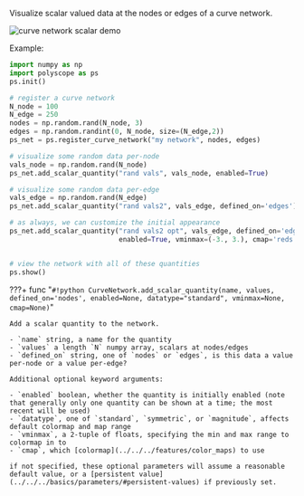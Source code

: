 Visualize scalar valued data at the nodes or edges of a curve network.

![curve network scalar demo](../../../media/curve_network_scalar.jpeg)

Example:
```python
import numpy as np
import polyscope as ps
ps.init()

# register a curve network 
N_node = 100
N_edge = 250
nodes = np.random.rand(N_node, 3)
edges = np.random.randint(0, N_node, size=(N_edge,2))
ps_net = ps.register_curve_network("my network", nodes, edges)

# visualize some random data per-node
vals_node = np.random.rand(N_node)
ps_net.add_scalar_quantity("rand vals", vals_node, enabled=True)

# visualize some random data per-edge
vals_edge = np.random.rand(N_edge)
ps_net.add_scalar_quantity("rand vals2", vals_edge, defined_on='edges')

# as always, we can customize the initial appearance
ps_net.add_scalar_quantity("rand vals2 opt", vals_edge, defined_on='edges', 
                           enabled=True, vminmax=(-3., 3.), cmap='reds')


# view the network with all of these quantities
ps.show() 
```

???+ func "`#!python CurveNetwork.add_scalar_quantity(name, values, defined_on='nodes', enabled=None, datatype="standard", vminmax=None, cmap=None)`"

    Add a scalar quantity to the network.

    - `name` string, a name for the quantity
    - `values` a length `N` numpy array, scalars at nodes/edges
    - `defined_on` string, one of `nodes` or `edges`, is this data a value per-node or a value per-edge?
    
    Additional optional keyword arguments:

    - `enabled` boolean, whether the quantity is initially enabled (note that generally only one quantity can be shown at a time; the most recent will be used)
    - `datatype`, one of `standard`, `symmetric`, or `magnitude`, affects default colormap and map range
    - `vminmax`, a 2-tuple of floats, specifying the min and max range to colormap in to
    - `cmap`, which [colormap](../../../features/color_maps) to use
    
    if not specified, these optional parameters will assume a reasonable default value, or a [persistent value](../../../basics/parameters/#persistent-values) if previously set.
    
